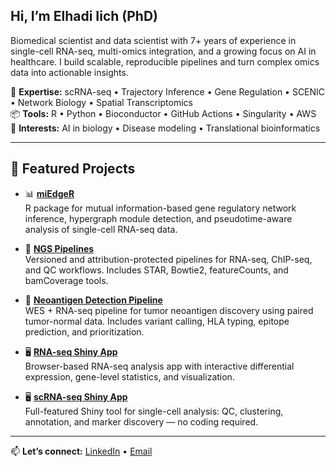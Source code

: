 ## Hi, I’m Elhadi Iich (PhD)

Biomedical scientist and data scientist with 7+ years of experience in single-cell RNA-seq, multi-omics integration, and a growing focus on AI in healthcare. I build scalable, reproducible pipelines and turn complex omics data into actionable insights.

🔬 **Expertise:** scRNA-seq • Trajectory Inference • Gene Regulation • SCENIC • Network Biology • Spatial Transcriptomics  
📦 **Tools:** R • Python • Bioconductor • GitHub Actions • Singularity • AWS  
🧠 **Interests:** AI in biology • Disease modeling • Translational bioinformatics

---

## 🧪 Featured Projects

- 📊 [**miEdgeR**](https://github.com/iichelhadi/miEdgeR)  
  R package for mutual information-based gene regulatory network inference, hypergraph module detection, and pseudotime-aware analysis of single-cell RNA-seq data.

- 🧬 [**NGS Pipelines**](https://github.com/iichelhadi/NGS)  
  Versioned and attribution-protected pipelines for RNA-seq, ChIP-seq, and QC workflows. Includes STAR, Bowtie2, featureCounts, and bamCoverage tools.

- 🎯 [**Neoantigen Detection Pipeline**](https://github.com/iichelhadi/Neoantigen_detection_pipeline)  
  WES + RNA-seq pipeline for tumor neoantigen discovery using paired tumor-normal data. Includes variant calling, HLA typing, epitope prediction, and prioritization.

- 🖥️ [**RNA-seq Shiny App**](https://github.com/iichelhadi/Shiny_apps/tree/main/RNA-seq_analysis_app)  
  Browser-based RNA-seq analysis app with interactive differential expression, gene-level statistics, and visualization.

- 🖥️ [**scRNA-seq Shiny App**](https://github.com/iichelhadi/Shiny_apps/tree/main/scRNA-seq_analysis_app)  
  Full-featured Shiny tool for single-cell analysis: QC, clustering, annotation, and marker discovery — no coding required.

---

📫 **Let’s connect:** [LinkedIn](https://linkedin.com/in/elhadi-i) • [Email](mailto:iichelhadi@gmail.com)
